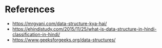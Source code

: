# References
- https://mrgyani.com/data-structure-kya-hai/
- https://ehindistudy.com/2015/11/25/what-is-data-structure-in-hindi-classification-in-hindi/
- https://www.geeksforgeeks.org/data-structures/
